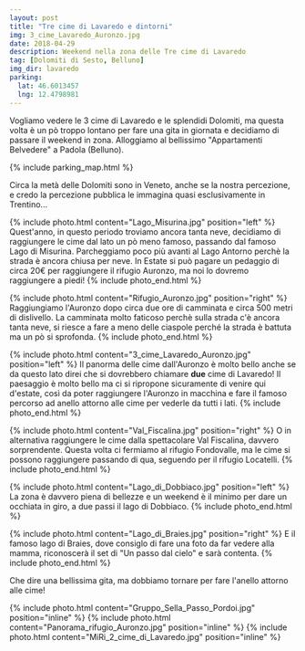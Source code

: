 ```yaml
---
layout: post
title: "Tre cime di Lavaredo e dintorni"
img: 3_cime_Lavaredo_Auronzo.jpg
date: 2018-04-29
description: Weekend nella zona delle Tre cime di Lavaredo
tag: [Dolomiti di Sesto, Belluno]
img_dir: lavaredo
parking:
  lat: 46.6013457
  lng: 12.4798981
---
```


Vogliamo vedere le 3 cime di Lavaredo e le splendidi Dolomiti, ma questa volta è un pò troppo lontano per fare una gita in giornata e decidiamo di passare il weekend in zona.
Alloggiamo al bellissimo "Appartamenti Belvedere" a Padola (Belluno).

{% include parking_map.html %}

Circa la metà delle Dolomiti sono in Veneto, anche se la nostra percezione, e credo la percezione pubblica le immagina quasi esclusivamente in Trentino...

{% include photo.html content="Lago_Misurina.jpg" position="left" %}
Quest'anno, in questo periodo troviamo ancora tanta neve, decidiamo di raggiungere le cime dal lato un pò meno famoso, passando dal famoso Lago di Misurina. Parcheggiamo poco più avanti al Lago Antorno perchè la strada è ancora chiusa per neve. In Estate si può pagare un pedaggio di circa 20€ per raggiungere il rifugio Auronzo, ma noi lo dovremo raggiungere a piedi!
{% include photo_end.html %}

{% include photo.html content="Rifugio_Auronzo.jpg" position="right" %}
Raggiungiamo l'Auronzo dopo circa due ore di camminata e circa 500 metri di dislivello. La camminata molto faticoso perchè sulla strada c'è ancora tanta neve, si riesce a fare a meno delle ciaspole perché la strada è battuta ma un pò si sprofonda.
{% include photo_end.html %}

{% include photo.html content="3_cime_Lavaredo_Auronzo.jpg" position="left" %}
Il panorma delle cime dall'Auronzo è molto bello anche se da questo lato direi che si dovrebbero chiamare **due** cime di Lavaredo! Il paesaggio è molto bello ma ci si ripropone sicuramente di venire qui d'estate, così da poter raggiungere l'Auronzo in macchina e fare il famoso percorso ad anello attorno alle cime per vederle da tutti i lati.
{% include photo_end.html %}

{% include photo.html content="Val_Fiscalina.jpg" position="right" %}
O in alternativa raggiungere le cime dalla spettacolare Val Fiscalina, davvero sorprendente. Questa volta ci fermiamo al rifugio Fondovalle, ma le cime si possono raggiungere passando di qua, seguendo per il rifugio Locatelli.
{% include photo_end.html %}

{% include photo.html content="Lago_di_Dobbiaco.jpg" position="left" %}
La zona è davvero piena di bellezze e un weekend è il minimo per dare un occhiata in giro, a due passi il lago di Dobbiaco.
{% include photo_end.html %}

{% include photo.html content="Lago_di_Braies.jpg" position="right" %}
E il famoso lago di Braies, dove consiglo di fare una foto da far vedere alla mamma, riconoscerà il set di "Un passo dal cielo" e sarà contenta.
{% include photo_end.html %}

Che dire una bellissima gita, ma dobbiamo tornare per fare l'anello attorno alle cime!

<div>
{% include photo.html content="Gruppo_Sella_Passo_Pordoi.jpg" position="inline" %}
{% include photo.html content="Panorama_rifugio_Auronzo.jpg" position="inline" %}
{% include photo.html content="MiRi_2_cime_di_Lavaredo.jpg" position="inline" %}
</div>
